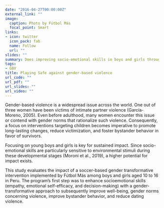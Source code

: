 ```yaml
---
date: "2016-04-27T00:00:00Z"
external_link: ""
image:
  caption: Photo by Fútbol Más
  focal_point: Smart
links:
- icon: twitter
  icon_pack: fab
  name: Follow
  url: ""
slides: ""
summary: Does improving socio-emotional skills in boys and girls through soccer reduce adverse gender norms and gender-based violence?
tags:
- GBV
title: Playing Safe against gender-based violence
url_code: ""
url_pdf: ""
url_slides: ""
url_video: ""
---
```


Gender-based violence is a widespread issue across the world. One out of three women have been victims of intimate partner violence (García-Moreno, 2005). Even before adulthood, many women encounter this issue or contend with gender norms that rationalize such violence. Consequently, a focus on interventions targeting children becomes imperative to promote long-lasting changes, reduce victimization, and foster bystander behavior in favor of survivors.

Focusing on young boys and girls is key for sustained impact. Since socio-emotional skills are particularly sensitive to environmental stimuli during these developmental stages (Moroni et al., 2019), a higher potential for impact exists.

This study evaluates the impact of a soccer-based gender transformative intervention implemented by Fútbol Más among boys and girls aged 10 to 16 in Peru. The program’s first step was to enhance socioemotional skills (empathy, emotional self-efficacy, and decision-making) with a gender-transformative approach to subsequently improve well-being, gender norms concerning violence, improve bystander behavior, and reduce dating violence.